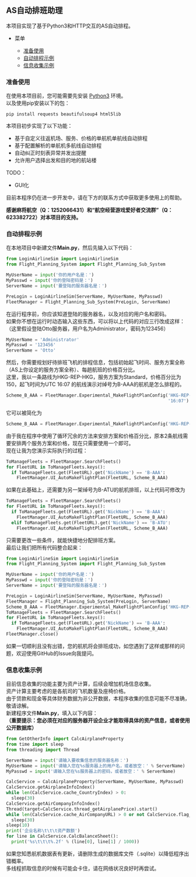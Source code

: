 ## AS自动排班助理

本项目实现了基于Python3和HTTP交互的AS自动排程。

* 菜单

  - [准备使用](#prepare-use)
  - [自动排程示例](#example-auto-execute-flight-plan)
  - [信息收集示例](#example-getinfo)

<a id="prepare-use"></a>

### 准备使用

在使用本项目前，您可能需要先安装 [Python3](https://www.python.org/downloads/release/python-397/) 环境。  
以及使用pip安装以下的包：

```shell
pip install requests beautifulsoup4 html5lib
```

本项目初步实现了以下功能：

- 基于自定义往返机场、服务、价格的单航机单航线自动排程
- 基于配置解析的单航机多航线自动排程
- 自动纠正时刻表异常并发出提醒
- 允许用户选择出发和目的地的航站楼

TODO：

- GUI化

目前本程序仍在进一步开发中，请在下方的联系方式中获取更多使用上的帮助。

**感谢麻将航空（Q：1252066431）和“航空经营游戏爱好者交流群”（Q：623382722）对本项目的支持。**

<a id="example-auto-execute-flight-plan"></a>

### 自动排程示例

在本地项目中新建文件**Main.py**，然后先输入以下代码：

```python
from LoginAirlineSim import LoginAirlineSim
from Flight_Planning_System import Flight_Planning_Sub_System

MyUserName = input('你的用户名是：')
MyPasswd = input('你的登陆密码是：')
ServerName = input('要登陆的服务器名是：')

PreLogin = LoginAirlineSim(ServerName, MyUserName, MyPasswd)
FleetManager = Flight_Planning_Sub_System(PreLogin, ServerName)
```

在运行程序前，你应该知道登陆的服务器名，以及对应的用户名和密码。  
如果你不想在运行时动态输入这些东西，可以将以上代码的对应三行改成这样：  
（这里假设登陆Otto服务器，用户名为Administrator，密码为123456）

```python
MyUserName = 'Administrator'
MyPasswd = '123456'
ServerName = 'Otto'
```

然后，你需要规划好待排班飞机的排程信息，包括初始起飞时间、服务方案全称（AS上你设定的服务方案全称）、每趟航班的价格百分比。  
这里，我以一条路线为HKG-REP-HKG，服务方案为Standard，价格百分比为150，起飞时间为UTC 16:07 的航线演示对绰号为B-AAA的航机是怎么排程的。

```python
Scheme_B_AAA = FleetManager.Experimental_MakeFlightPlanConfig('HKG-REP-HKG', ['Standard', 'Standard'], [150, 150],
                                                              '16:07')
```

它可以被简化为

```python
Scheme_B_AAA = FleetManager.Experimental_MakeFlightPlanConfig('HKG-REP-HKG', ['Standard'], [150], '16:07')
```

由于我在程序中使用了循环冗余的方法来安排方案和价格百分比，原本2条航线需要安排两个服务方案和价格，现在只需要使用一个即可。  
现在让我为您演示实际执行的过程：

```python
ToManageFleets = FleetManager.SearchFleets()
for FleetURL in ToManageFleets.keys():
  if ToManageFleets.get(FleetURL).get('NickName') == 'B-AAA':
    FleetManager.UI_AutoMakeFlightPlan(FleetURL, Scheme_B_AAA)
```

如果在此基础上，还需要为另一架绰号为B-ATU的航机排班，以上代码可修改为

```python
ToManageFleets = FleetManager.SearchFleets()
for FleetURL in ToManageFleets.keys():
  if ToManageFleets.get(FleetURL).get('NickName') == 'B-AAA':
    FleetManager.UI_AutoMakeFlightPlan(FleetURL, Scheme_B_AAA)
  elif ToManageFleets.get(FleetURL).get('NickName') == 'B-ATU':
    FleetManager.UI_AutoMakeFlightPlan(FleetURL, Scheme_B_AAA)
```

只需要更改一些条件，就能快捷地分配排班方案。  
最后让我们把所有代码整合起来：

```python
from LoginAirlineSim import LoginAirlineSim
from Flight_Planning_System import Flight_Planning_Sub_System

MyUserName = input('你的用户名是：')
MyPasswd = input('你的登陆密码是：')
ServerName = input('要登陆的服务器名是：')

PreLogin = LoginAirlineSim(ServerName, MyUserName, MyPasswd)
FleetManager = Flight_Planning_Sub_System(PreLogin, ServerName)
Scheme_B_AAA = FleetManager.Experimental_MakeFlightPlanConfig('HKG-REP-HKG', ['Standard'], [150], '16:07')
ToManageFleets = FleetManager.SearchFleets()
for FleetURL in ToManageFleets.keys():
  if ToManageFleets.get(FleetURL).get('NickName') == 'B-AAA':
    FleetManager.UI_AutoMakeFlightPlan(FleetURL, Scheme_B_AAA)
FleetManager.close()
```

如果一切顺利且没有出错，您的航机将会排班成功，如您遇到了这样或那样的问题，欢迎使用GitHub的Issue向我提问。

<a id="example-getinfo"></a>

### 信息收集示例

目前信息收集的功能主要为资产计算，后续会增加机场信息收集。  
资产计算主要考虑的是各航司的飞机数量及座椅价格。  
由于贷款和现金等具体财务数据为非公开数据，本程序收集的信息可能不尽准确，敬请谅解。  
新建程序文件**Main.py**，填入以下内容：  
**（重要提示：您必须在对应的服务器开设企业才能取得具体的资产信息，或者使用公开数据库）**

```python
from GetOtherInfo import CalcAirplaneProperty
from time import sleep
from threading import Thread

ServerName = input('请输入要收集信息的服务器名称：')
MyUserName = input('请输入您在%s服务器上的用户名，或者放空：' % ServerName)
MyPasswd = input('请输入您在%s服务器上的密码，或者放空：' % ServerName)

CalcService = CalcAirplaneProperty(ServerName, MyUserName, MyPasswd)
CalcService.getAirplaneInfoIndex()
while len(CalcService.cache_CountryIndex) > 0:
  sleep(30)
CalcService.getAirCompanyInfoIndex()
Thread(target=CalcService.thread_getAirplanePrice).start()
while len(CalcService.cache_AirCompanyURL) > 0 or not CalcService.flag_price_ok:
  sleep(30)
sleep(10)
print('企业名称\t\t\t资产数额')
for line in CalcService.CalcBalanceSheet():
  print('%s\t\t\t%.2f' % (line[0], line[1] / 1000))
```
如果您知悉航机数据表有更新，请删除生成的数据库文件（.sqlite）以降低程序出错概率。  
多线程抓取信息的时候有可能会卡住，请在网络状况良好时再尝试。